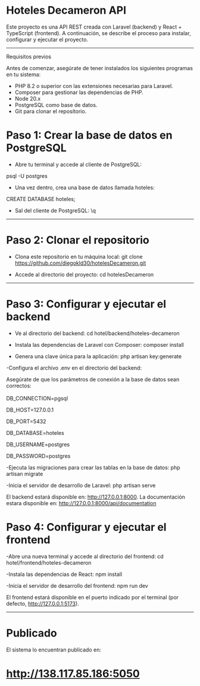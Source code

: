 # Hoteles Decameron API

Este proyecto es una API REST creada con Laravel (backend) y React + TypeScript (frontend). A continuación, se describe el proceso para instalar, configurar y ejecutar el proyecto.

<hr>
Requisitos previos

Antes de comenzar, asegúrate de tener instalados los siguientes programas en tu sistema:

* PHP 8.2 o superior con las extensiones necesarias para Laravel.
* Composer para gestionar las dependencias de PHP.
* Node 20.x
* PostgreSQL como base de datos.
* Git para clonar el repositorio.


# Paso 1: Crear la base de datos en PostgreSQL

- Abre tu terminal y accede al cliente de PostgreSQL:

psql -U postgres

- Una vez dentro, crea una base de datos llamada hoteles:

CREATE DATABASE hoteles;


- Sal del cliente de PostgreSQL:
\q

<hr>

# Paso 2: Clonar el repositorio

- Clona este repositorio en tu máquina local:
git clone https://github.com/diegokld30/hotelesDecameron.git

- Accede al directorio del proyecto:
cd hotelesDecameron


<hr>

# Paso 3: Configurar y ejecutar el backend

- Ve al directorio del backend:
cd hotel/backend/hoteles-decameron

- Instala las dependencias de Laravel con Composer:
composer install

- Genera una clave única para la aplicación:
php artisan key:generate

-Configura el archivo .env en el directorio del backend:

Asegúrate de que los parámetros de conexión a la base de datos sean correctos:<br>
<br>
DB_CONNECTION=pgsql

DB_HOST=127.0.0.1<br>

DB_PORT=5432<br>

DB_DATABASE=hoteles<br>

DB_USERNAME=postgres<br>

DB_PASSWORD=postgres<br>

-Ejecuta las migraciones para crear las tablas en la base de datos:
php artisan migrate

-Inicia el servidor de desarrollo de Laravel:
php artisan serve


El backend estará disponible en: http://127.0.0.1:8000.
La documentación estara disponible en: http://127.0.0.1:8000/api/documentation


# Paso 4: Configurar y ejecutar el frontend

-Abre una nueva terminal y accede al directorio del frontend:
cd hotel/frontend/hoteles-decameron

-Instala las dependencias de React:
npm install

-Inicia el servidor de desarrollo del frontend:
npm run dev

El frontend estará disponible en el puerto indicado por el terminal (por defecto, http://127.0.0.1:5173).

<hr>

# Publicado 

El sistema lo encuentran publicado en: <br>
# http://138.117.85.186:5050



